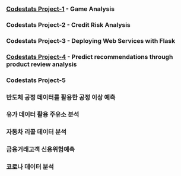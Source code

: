 ### [Codestats Project-1](https://github.com/Raziel-JKM/Mini-Project/tree/main/Codestats%20Project-1) - Game Analysis

### Codestats Project-2 - Credit Risk Analysis

### Codestats Project-3 - Deploying Web Services with Flask

### [Codestats Project-4](https://github.com/Raziel-JKM/Mini-Project/tree/main/Codestats%20Project-4) - Predict recommendations through product review analysis
### Codestats Project-5

### 반도체 공정 데이터를 활용한 공정 이상 예측

### 유가 데이터 활용 주유소 분석

### 자동차 리콜 데이터 분석

### 금융거래고객 신용위험예측

### 코로나 데이터 분석
